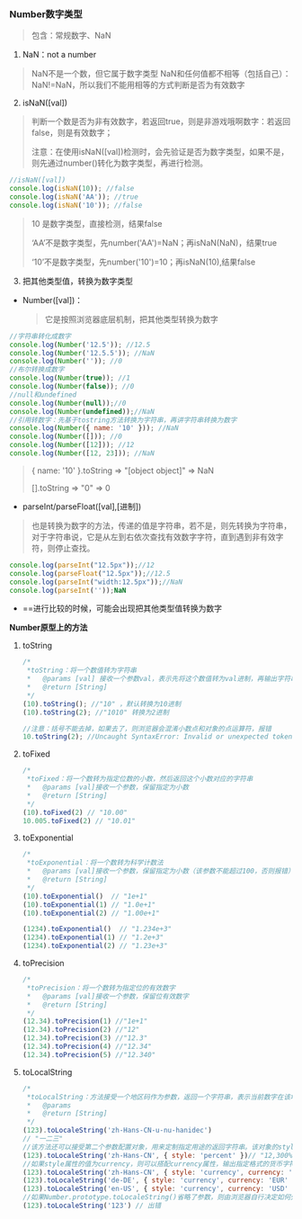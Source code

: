 ### Number数字类型

> 包含：常规数字、NaN

1. NaN：not a number

> NaN不是一个数，但它属于数字类型
> NaN和任何值都不相等（包括自己）：NaN!=NaN，所以我们不能用相等的方式判断是否为有效数字

2. isNaN([val])

> 判断一个数是否为非有效数字，若返回true，则是非游戏哦啊数字：若返回false，则是有效数字；
>
> 注意：在使用isNaN([val])检测时，会先验证是否为数字类型，如果不是，则先通过number()转化为数字类型，再进行检测。

```js
//isNaN([val])
console.log(isNaN(10)); //false
console.log(isNaN('AA')); //true
console.log(isNaN('10')); //false
```

> 10 是数字类型，直接检测，结果false
>
> ‘AA’不是数字类型，先number('AA')=NaN；再isNaN(NaN)，结果true
>
> ‘10’不是数字类型，先number('10')=10；再isNaN(10),结果false

3. 把其他类型值，转换为数字类型

- Number([val])：

  > 它是按照浏览器底层机制，把其他类型转换为数字

```js
//字符串转化成数字
console.log(Number('12.5')); //12.5
console.log(Number('12.5.5')); //NaN
console.log(Number('')); //0
//布尔转换成数字
console.log(Number(true)); //1
console.log(Number(false)); //0
//null和undefined
console.log(Number(null));//0
console.log(Number(undefined));//NaN
//引用转数字：先基于tostring方法转换为字符串，再讲字符串转换为数字
console.log(Number({ name: '10' })); //NaN
console.log(Number([])); //0
console.log(Number([12])); //12
console.log(Number([12, 23])); //NaN
```

> { name: '10' }.toString => "[object object]" => NaN
>
> [].toString => "0" => 0

- parseInt/parseFloat([val],[进制])

> 也是转换为数字的方法，传递的值是字符串，若不是，则先转换为字符串，对于字符串说，它是从左到右依次查找有效数字字符，直到遇到非有效字符，则停止查找。

```js
console.log(parseInt("12.5px"));//12
console.log(parseFloat("12.5px"));//12.5
console.log(parseInt("width:12.5px"));//NaN
console.log(parseInt(''));NaN
```

- ==进行比较的时候，可能会出现把其他类型值转换为数字

**Number原型上的方法**

1. toString

   ```js
   /*
    *toString：将一个数值转为字符串
    *	@params [val] 接收一个参数val，表示先将这个数值转为val进制，再输出字符串。
    *	@return [String]
    */
   (10).toString(); //"10" ，默认转换为10进制
   (10).toString(2); //"1010" 转换为2进制
   
   //注意：括号不能去掉，如果去了，则浏览器会混淆小数点和对象的点运算符，报错
   10.toString(2); //Uncaught SyntaxError: Invalid or unexpected token
   ```

2. toFixed

   ```js
   /*
    *toFixed：将一个数转为指定位数的小数，然后返回这个小数对应的字符串
    *	@params [val]接收一个参数，保留指定为小数
    *	@return [String]
    */
   (10).toFixed(2) // "10.00"
   10.005.toFixed(2) // "10.01"
   ```

3. toExponential

   ```js
   /*
    *toExponential：将一个数转为科学计数法
    *	@params [val]接收一个参数，保留指定为小数（该参数不能超过100，否则报错）
    *	@return [String]
    */
   (10).toExponential()  // "1e+1"
   (10).toExponential(1) // "1.0e+1"
   (10).toExponential(2) // "1.00e+1"
   
   (1234).toExponential()  // "1.234e+3"
   (1234).toExponential(1) // "1.2e+3"
   (1234).toExponential(2) // "1.23e+3"
   ```

4. toPrecision

   ```js
   /*
    *toPrecision：将一个数转为指定位的有效数字
    *	@params [val]接收一个参数，保留位有效数字
    *	@return [String]
    */
   (12.34).toPrecision(1) //"1e+1"
   (12.34).toPrecision(2) //"12"
   (12.34).toPrecision(3) //"12.3"
   (12.34).toPrecision(4) //"12.34"
   (12.34).toPrecision(5) //"12.340"
   ```

5. toLocalString

   ```js
   /*
    *toLocalString：方法接受一个地区码作为参数，返回一个字符串，表示当前数字在该地区的当地书写形式。
    *	@params 
    *	@return [String]
    */
   (123).toLocaleString('zh-Hans-CN-u-nu-hanidec')
   // "一二三"
   //该方法还可以接受第二个参数配置对象，用来定制指定用途的返回字符串。该对象的style属性指定输出样式，默认值是decimal，表示输出十进制形式。如果值为percent，表示输出百分数。
   (123).toLocaleString('zh-Hans-CN', { style: 'percent' })// "12,300%"
   //如果style属性的值为currency，则可以搭配currency属性，输出指定格式的货币字符串形式。
   (123).toLocaleString('zh-Hans-CN', { style: 'currency', currency: 'CNY' })// "￥123.00"
   (123).toLocaleString('de-DE', { style: 'currency', currency: 'EUR' })// "123,00 €"
   (123).toLocaleString('en-US', { style: 'currency', currency: 'USD' })// "$123.00"
   //如果Number.prototype.toLocaleString()省略了参数，则由浏览器自行决定如何处理，通常会使用操作系统的地区设定。注意，该方法如果使用浏览器不认识的地区码，会抛出一个错误。
   (123).toLocaleString('123') // 出错
   ```

   